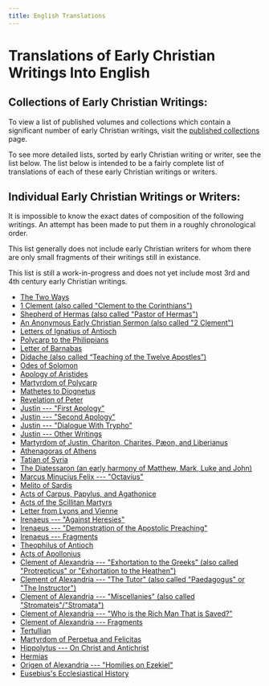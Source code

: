 ```yaml
---
title: English Translations
---
```


# Translations of Early Christian Writings Into English

## Collections of Early Christian Writings: 

To view a list of published volumes and collections which contain a significant number of early Christian writings, visit the [published collections](publishedcollections.html) page. 

To see more detailed lists, sorted by early Christian writing or writer, see the list below. The list below is intended to be a fairly complete list of translations of each of these early Christian writings or writers. 

## Individual Early Christian Writings or Writers:

It is impossible to know the exact dates of composition of the following writings. An attempt has been made to put them in a roughly chronological order.

This list generally does not include early Christian writers for whom there are only small fragments of their writings still in existance.

This list is still a work-in-progress and does not yet include most 3rd and 4th century early Christian writings.

* [The Two Ways](twoways.html)
* [1 Clement (also called "Clement to the Corinthians")](1clement.html)
* [Shepherd of Hermas (also called "Pastor of Hermas")](shepherdofhermas.html)
* [An Anonymous Early Christian Sermon (also called "2 Clement")](2clement.html)
* [Letters of Ignatius of Antioch](ignatiusofantioch.html)
* [Polycarp to the Philippians](polycarptothephilippians.html)
* [Letter of Barnabas](barnabas.html)
* [Didache (also called “Teaching of the Twelve Apostles”)](didache.html)
* [Odes of Solomon](odesofsolomon.html)
* [Apology of Aristides](apologyofaristides.html)
* [Martyrdom of Polycarp](martyrdomofpolycarp.html)
* [Mathetes to Diognetus](diognetus.html)
* [Revelation of Peter](revelationofpeter.html)
* [Justin --- "First Apology"](justin-firstapology.html)
* [Justin --- "Second Apology"](justin-secondapology.html)
* [Justin --- "Dialogue With Trypho"](justin-dialoguewithtrypho.html)
* [Justin --- Other Writings](justin-other.html) 
* [Martyrdom of Justin, Chariton, Charites, Pæon, and Liberianus](martyrdomofjustin.html)
* [Athenagoras of Athens](athenagorasofathens.html)
* [Tatian of Syria](tatian.html)
* [The Diatessaron (an early harmony of Matthew, Mark, Luke and John)](diatessaron.html)
* [Marcus Minucius Felix --- "Octavius"](octavius.html)
* [Melito of Sardis](melitoofsardis.html)
* [Acts of Carpus, Papylus, and Agathonice](actsofcarpus.html)
* [Acts of the Scillitan Martyrs](actsofthescillitanmartyrs.html)
* [Letter from Lyons and Vienne](letterfromlyonsandvienne.html)
* [Irenaeus --- "Against Heresies"](irenaeus-againstheresies.html)
* [Irenaeus --- "Demonstration of the Apostolic Preaching"](irenaeus-apostolicpreaching.html)
* [Irenaeus --- Fragments](irenaeus-fragments.html)
* [Theophilus of Antioch](theophilusofantioch.html)
* [Acts of Apollonius](actsofapollonius.html)
* [Clement of Alexandria --- "Exhortation to the Greeks" (also called "Protrepticus" or "Exhortation to the Heathen")](clementofalexandria-exhortationtothegreeks.html)
* [Clement of Alexandria --- "The Tutor" (also called "Paedagogus" or "The Instructor")](clementofalexandria-tutor.html)
* [Clement of Alexandria --- "Miscellanies" (also called "Stromateis"/"Stromata")](clementofalexandria-miscellanies.html)
* [Clement of Alexandria --- "Who is the Rich Man That is Saved?"](clementofalexandria-whoistherichmanthatissaved.html)
* [Clement of Alexandria --- Fragments](clementofalexandria-fragments.html)
* [Tertullian](tertullian.html)
* [Martyrdom of Perpetua and Felicitas](perpetua.html)
* [Hippolytus --- On Christ and Antichrist](hippolytus-onchristandantichrist.html)
* [Hermias](hermias.html)
* [Origen of Alexandria --- "Homilies on Ezekiel"](origen-homiliesonezekiel.html)
* [Eusebius's Ecclesiastical History](eusebius-ecclesiasticalhistory.html)
